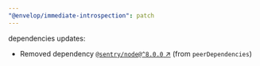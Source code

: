```yaml
---
"@envelop/immediate-introspection": patch
---
```

dependencies updates:
  - Removed dependency [`@sentry/node@^8.0.0` ↗︎](https://www.npmjs.com/package/@sentry/node/v/8.0.0) (from `peerDependencies`)
